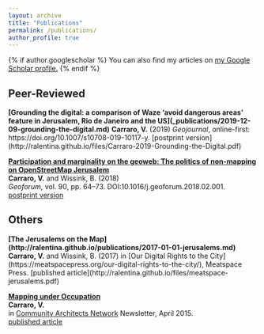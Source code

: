 ```yaml
---
layout: archive
title: "Publications"
permalink: /publications/
author_profile: true
---
```


{% if author.googlescholar %}
  You can also find my articles on <u><a href="{{author.googlescholar}}">my Google Scholar profile</a>.</u>
{% endif %}

<h2> Peer-Reviewed </h2>
<b>[Grounding the digital: a comparison of Waze ‘avoid dangerous areas’ feature in Jerusalem, Rio de Janeiro and the US](_publications/2019-12-09-grounding-the-digital.md)</b>  
<b>Carraro, V.</b> (2019)  
<i>Geojournal</i>, online-first: https://doi.org/10.1007/s10708-019-10117-y.  
[postprint version](http://ralentina.github.io/files/Carraro-2019-Grounding-the-Digital.pdf) 

<b>[Participation and marginality on the geoweb: The politics of non-mapping on OpenStreetMap Jerusalem](http://ralentina.github.io/publications/2018-03-01-participation-marginality-geoweb.md)</b>  
<b>Carraro, V.</b> and Wissink, B. (2018)  
<i>Geoforum</i>, vol. 90, pp. 64–73. DOI:10.1016/j.geoforum.2018.02.001.  
[postprint version](http://ralentina.github.io/files/Carraro-Wissink-2018-Participation-and-Marginality-Geoweb.pdf) 

<h2> Others </h2>
<b>[The Jerusalems on the Map](http://ralentina.github.io/publications/2017-01-01-jerusalems.md)</b>  
<b>Carraro, V.</b> and Wissink, B. (2017)  
in [Our Digital Rights to the City](https://meatspacepress.org/our-digital-rights-to-the-city/), Meatspace Press.  
[published article](http://ralentina.github.io/files/meatspace-jerusalems.pdf)  

<b>[Mapping under Occupation](http://ralentina.github.io/publications/2015-04-01-CAN-mapping.md)</b>  
<b>Carraro, V.</b>  
in [Community Architects Network](http://communityarchitectsnetwork.info/index.php) Newsletter, April 2015.  
[published article](http://ralentina.github.io/files/CAN-mapping.pdf)
